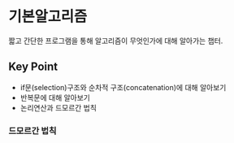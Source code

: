 <h1>기본알고리즘</h1>
짧고 간단한 프로그램을 통해 알고리즘이 무엇인가에 대해 알아가는 챕터.
<h2>Key Point</h2>
<ul>
  <li>if문(selection)구조와 순차적 구조(concatenation)에 대해 알아보기</li>
  <li>반복문에 대해 알아보기</li>
  <li>논리연산과 드모르간 법칙</li>
</ul>

<h3>드모르간 법칙</h3>
